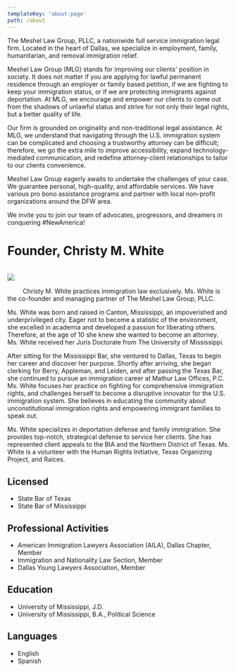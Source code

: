 ```yaml
---
templateKey: 'about-page'
path: /about
---
```

The Meshel Law Group, PLLC, a nationwide full service immigration legal firm. Located in the heart of Dallas, we specialize in employment, family, humanitarian, and removal immigration relief.

Meshel Law Group (MLG) stands for improving our clients' position in society. It does not matter if you are applying for lawful permanent residence through an employer or family based petition, if we are fighting to keep your immigration status, or if we are protecting immigrants against deportation. At MLG, we encourage and empower our clients to come out from the shadows of unlawful status and strive for not only their legal rights, but a better quality of life.

Our firm is grounded on originality and non-traditional legal assistance. At MLG, we understand that navigating through the U.S. immigration system can be complicated and choosing a trustworthy attorney can be difficult; therefore, we go the extra mile to improve accessibility, expand technology-mediated communication, and redefine attorney-client relationships to tailor to our clients convenience.

Meshel Law Group eagerly awaits to undertake the challenges of your case. We guarantee personal, high-quality, and affordable services. We have various pro bono assistance programs and partner with local non-profit organizations around the DFW area.

We invite you to join our team of advocates, progressors, and dreamers in conquering #NewAmerica!

# Founder, Christy M. White

<br>

<!-- ![Christy White](/img/christy-white.jpg) -->
<img align="left" style= "padding-right: 1rem; padding-bottom: 1rem;" src="/img/christy-white.jpg">

<br>

Christy M. White practices immigration law exclusively. Ms. White is the co-founder and managing partner of The Meshel Law Group, PLLC.

Ms. White was born and raised in Canton, Mississippi, an impoverished and underprivileged city. Eager not to become a statistic of the environment, she excelled in academia and developed a passion for liberating others. Therefore, at the age of 10 she knew she wanted to become an attorney.
Ms. White received her Juris Doctorate from The University of Mississippi.

After sitting for the Mississippi Bar, she ventured to Dallas, Texas to begin her career and discover her purpose. Shortly after arriving, she began clerking for Berry, Appleman, and Leiden, and after passing the Texas Bar, she continued to pursue an immigration career at Mathur Law Offices, P.C.
Ms. White focuses her practice on fighting for comprehensive immigration rights, and challenges herself to become a disruptive innovator for the U.S. immigration system. She believes in educating the community about unconstitutional immigration rights and empowering immigrant families to speak out.


Ms. White specializes in deportation defense and family immigration. She provides top-notch, strategical defense to service her clients. She has represented client appeals to the BIA and the Northern District of Texas. Ms. White is a volunteer with the Human Rights Initiative, Texas Organizing Project, and Raices.

## Licensed
- State Bar of Texas
- State Bar of Mississippi

## Professional Activities
- American Immigration Lawyers Association (AILA), Dallas Chapter, Member
- Immigration and Nationality Law Section, Member
- Dallas Young Lawyers Association, Member

## Education
- University of Mississippi, J.D.
- University of Mississippi, B.A., Political Science

## Languages
- English
- Spanish
